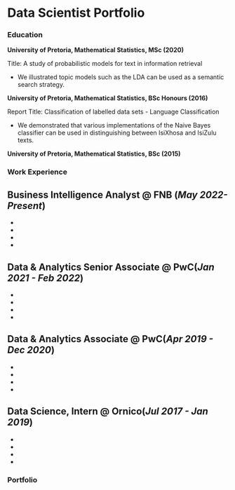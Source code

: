 # Data Scientist Portfolio

### Education 
**University of Pretoria, Mathematical Statistics, MSc (2020)**

Title: A study of probabilistic models for text in information retrieval
<ul>
  <li> We illustrated topic models such as the LDA can be used as a semantic search strategy. </li>
</ul>

**University of Pretoria, Mathematical Statistics, BSc Honours (2016)**

Report Title: Classification of labelled data sets - Language Classification 
<ul>
    <li> We demonstrated that various implementations of the Naive Bayes classifier can be used in distinguishing between IsiXhosa and IsiZulu texts. </li>
</ul>

**University of Pretoria, Mathematical Statistics, BSc (2015)**

### Work Experience

**Business Intelligence Analyst @ FNB (_May 2022-Present_)**
- 
-
-
-
-

**Data & Analytics Senior Associate @ PwC(_Jan 2021 - Feb 2022_)**
-
-
-
-
-
**Data & Analytics Associate @ PwC(_Apr 2019 - Dec 2020_)**
-
-
-
-
-
**Data Science, Intern @ Ornico(_Jul 2017 - Jan 2019_)**
-
-
-
-
-
### Portfolio
